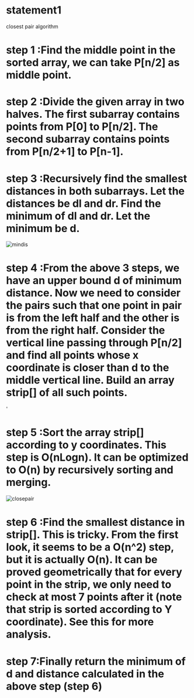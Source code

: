# statement1
closest pair algorithm
# step 1 :Find the middle point in the sorted array, we can take P[n/2] as middle point.

# step 2 :Divide the given array in two halves. The first subarray contains points from P[0] to P[n/2]. The second subarray contains points from P[n/2+1] to P[n-1].

# step 3 :Recursively find the smallest distances in both subarrays. Let the distances be dl and dr. Find the minimum of dl and dr. Let the minimum be d.
![mindis](https://user-images.githubusercontent.com/69565013/90004720-c0324c80-dcb3-11ea-896c-87a6186abf8e.png)

# step 4 :From the above 3 steps, we have an upper bound d of minimum distance. Now we need to consider the pairs such that one point in pair is from the left half and the other is from the right half. Consider the vertical line passing through P[n/2] and find all points whose x coordinate is closer than d to the middle vertical line. Build an array strip[] of all such points.
'[](cloespair)
# step 5 :Sort the array strip[] according to y coordinates. This step is O(nLogn). It can be optimized to O(n) by recursively sorting and merging.
![closepair](https://user-images.githubusercontent.com/69565013/90004996-3171ff80-dcb4-11ea-9824-3a0aa12747ae.png)

# step 6 :Find the smallest distance in strip[]. This is tricky. From the first look, it seems to be a O(n^2) step, but it is actually O(n). It can be proved geometrically that for every point in the strip, we only need to check at most 7 points after it (note that strip is sorted according to Y coordinate). See this for more analysis.
# step 7:Finally return the minimum of d and distance calculated in the above step (step 6)
